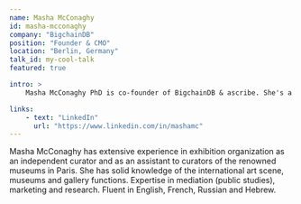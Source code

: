 ```yaml
---
name: Masha McConaghy
id: masha-mcconaghy
company: "BigchainDB"
position: "Founder & CMO"
location: "Berlin, Germany"
talk_id: my-cool-talk
featured: true

intro: >
    Masha McConaghy PhD is co-founder of BigchainDB & ascribe. She's a Professional Curator and Researcher with a PhD in Arts from Paris I University, Panthéon-Sorbonne and Museology Degree from Louvre School, Paris, France.

links:
    - text: "LinkedIn"
      url: "https://www.linkedin.com/in/mashamc"
---
```


Masha McConaghy has extensive experience in exhibition organization as an independent curator and as an assistant to curators of the renowned museums in Paris. She has solid knowledge of the international art scene, museums and gallery functions. Expertise in mediation (public studies), marketing and research. Fluent in English, French, Russian and Hebrew.
